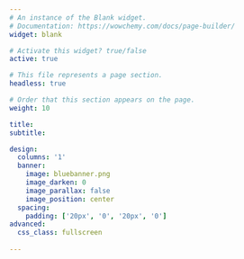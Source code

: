 ```yaml
---
# An instance of the Blank widget.
# Documentation: https://wowchemy.com/docs/page-builder/
widget: blank

# Activate this widget? true/false
active: true

# This file represents a page section.
headless: true

# Order that this section appears on the page.
weight: 10

title:
subtitle:

design:
  columns: '1'
  banner:
    image: bluebanner.png
    image_darken: 0
    image_parallax: false
    image_position: center
  spacing:
    padding: ['20px', '0', '20px', '0']
advanced:
  css_class: fullscreen
  
---
```

